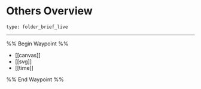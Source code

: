 # Others Overview
 
```ccard
type: folder_brief_live
```
 
---

%% Begin Waypoint %%
- [[canvas]]
- [[svg]]
- [[time]]

%% End Waypoint %%